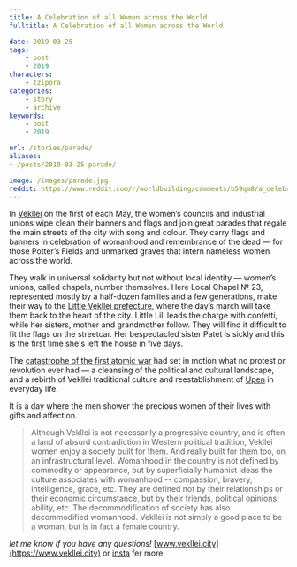 ```yaml
---
title: A Celebration of all Women across the World
fulltitle: A Celebration of all Women across the World

date: 2019-03-25
tags:
    - post
    - 2019
characters:
    - tzipora
categories:
    - story
    - archive
keywords:
    - post
    - 2019

url: /stories/parade/
aliases:
- /posts/2019-03-25-parade/

image: /images/parade.jpg
reddit: https://www.reddit.com/r/worldbuilding/comments/b59qm8/a_celebration_of_all_women_across_the_world/
---
```


In [Vekllei](https://vekllei.city/introducing-landscape/) on the first of each May, the women’s councils and industrial unions wipe clean their banners and flags and join great parades that regale the main streets of the city with song and colour. They carry flags and banners in celebration of womanhood and remembrance of the dead — for those Potter’s Fields and unmarked graves that intern nameless women across the world.

They walk in universal solidarity but not without local identity — women’s unions, called chapels, number themselves. Here Local Chapel № 23, represented mostly by a half-dozen families and a few generations, make their way to the [Little Vekllei prefecture](https://i1.wp.com/vekllei.city/wp-content/uploads/2018/11/img_0555.png?ssl=1), where the day’s march will take them back to the heart of the city. Little Lili leads the charge with confetti, while her sisters, mother and grandmother follow. They will find it difficult to fit the flags on the streetcar. Her bespectacled sister Patet is sickly and this is the first time she's left the house in five days.

The [catastrophe of the first atomic war](https://vekllei.city/the-forgotten-generation/) had set in motion what no protest or revolution ever had — a cleansing of the political and cultural landscape, and a rebirth of Vekllei traditional culture and reestablishment of [Upen](https://vekllei.city/religion/) in everyday life.

It is a day where the men shower the precious women of their lives with gifts and affection.

>Although Vekllei is not necessarily a progressive country, and is often a land of absurd contradiction in Western political tradition, Vekllei women enjoy a society built for them. And really built for them too, on an infrastructural level. Womanhood in the country is not defined by commodity or appearance, but by superficially humanist ideas the culture associates with womanhood -- compassion, bravery, intelligence, grace, etc. They are defined not by their relationships or their economic circumstance, but by their friends, political opinions, ability, etc. The decommodification of society has also decommodified womanhood. Vekllei is not simply a good place to be a woman, but is in fact a female country.

*let me know if you have any questions!* [www.vekllei.city](https://www.vekllei.city) or [insta](https://www.instagram.com/melon.kony/) fer more
